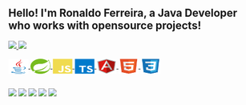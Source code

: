 ## Hello! I'm Ronaldo Ferreira, a Java Developer who works with opensource projects!
<div style="display: inline_block>
<a href="https://github.com/ronaldofes">
<a href="https://www.hackerrank.com/guimsmendes">
<img height="180em" src="https://github-readme-stats.vercel.app/api?username=ronaldofes&show_icons=true&theme=onedark&include_all_commits=true&count_private=true&count_private=true"/>
<img height="120em" src="https://github-readme-stats.vercel.app/api/top-langs/?username=ronaldofes&layout=compact&langs_count=7&theme=onedark"/>
</div>
<div style="display: inline_block"><br>
  <img align="center" alt="Ronaldo-Java" height="30" width="40" src="https://raw.githubusercontent.com/devicons/devicon/master/icons/java/java-original.svg">
  <img align="center" alt="Ronaldo-Spring" height="30" width="40" src="https://github.com/devicons/devicon/blob/master/icons/spring/spring-original.svg">
  <img align="center" alt="Ronaldo-Js" height="30" width="40" src="https://raw.githubusercontent.com/devicons/devicon/master/icons/javascript/javascript-plain.svg">
  <img align="center" alt="Ronaldo-Ts" height="30" width="40" src="https://raw.githubusercontent.com/devicons/devicon/master/icons/typescript/typescript-plain.svg">
  <img align="center" alt="Ronaldo-Angular" height="30" width="40" src="https://github.com/devicons/devicon/blob/master/icons/angularjs/angularjs-original.svg">
  <img align="center" alt="Ronaldo-HTML" height="30" width="40" src="https://raw.githubusercontent.com/devicons/devicon/master/icons/html5/html5-original.svg">
  <img align="center" alt="Ronaldo-CSS" height="30" width="40" src="https://raw.githubusercontent.com/devicons/devicon/master/icons/css3/css3-original.svg">
  
  
  
</div>
  
  ##
 
<div> 
   <a href="https://www.linkedin.com/in/ronaldo-ferreira/" target="_blank"><img src="https://img.shields.io/badge/-LinkedIn-%230077B5?style=for-the-badge&logo=linkedin&logoColor=white" target="_blank"></a> 
  <a href = "mailto:ronaldofes@gmail.com"><img src="https://img.shields.io/badge/-Gmail-%23333?style=for-the-badge&logo=gmail&logoColor=white" target="_blank"></a>
  <a href="https://www.instagram.com/ronaldofes/" target="_blank"><img src="https://img.shields.io/badge/-Instagram-%23E4405F?style=for-the-badge&logo=instagram&logoColor=white" target="_blank"></a>
 <a href="https://www.tiktok.com/@ronaldofes" target="_blank"><img src="https://img.shields.io/badge/TikTok-%23000000.svg?style=for-the-badge&logo=TikTok&logoColor=white" target="_blank"></a> 
  <a href="https://www.youtube.com/channel/UCjyIidqjjagzvVDnyHdTjdw" target="_blank"><img src="https://img.shields.io/badge/YouTube-FF0000?style=for-the-badge&logo=youtube&logoColor=white" target="_blank"></a>
 
</div>
